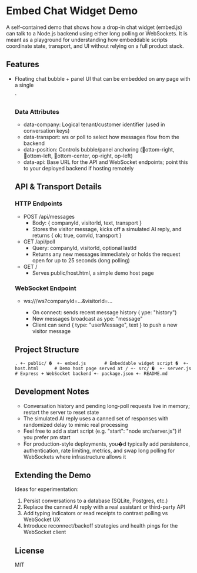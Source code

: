 # Embed Chat Widget Demo

A self-contained demo that shows how a drop-in chat widget (embed.js) can talk to a Node.js backend using either long polling or WebSockets. It is meant as a playground for understanding how embeddable scripts coordinate state, transport, and UI without relying on a full product stack.

## Features
- Floating chat bubble + panel UI that can be embedded on any page with a single <script> tag
- Visitor identity persisted in localStorage, conversation history kept in memory on the server
- Transport toggle between long polling and WebSockets to compare latency and architecture trade-offs
- Express server that serves static assets, handles incoming messages, and simulates AI replies
- Minimal, dependency-light stack that�s easy to explore or extend

## Prerequisites
- Node.js 18 or newer (for crypto.randomUUID and modern ECMAScript features)
- npm 9+ (bundled with recent Node.js versions)

## Getting Started

`Bash
# Clone your fork of the repo
 `git clone https://github.com/kunmifab/embed-js-chat-widget.git`
 `cd embed-demo`

# Install dependencies
 npm install

# Start the demo server (listens on http://localhost:3000)
 node src/server.js


Once the server is running, open <http://localhost:3000> in a browser. The public/host.html page loads the widget via the script tag that would normally live on a customer site.

## Using the Widget on Another Site
Add the following script tag to any HTML page (adjust attributes as needed):

`html
<script
  src="http://localhost:3000/embed.js"
  data-company="demo-company"
  data-transport="ws"     <!-- "ws" for WebSockets, "poll" for long polling -->
  data-position="bottom-right"
  data-api="http://localhost:3000">
</script>
`

### Data Attributes
- data-company: Logical tenant/customer identifier (used in conversation keys)
- data-transport: ws or poll to select how messages flow from the backend
- data-position: Controls bubble/panel anchoring (ottom-right, ottom-left, ottom-center, 	op-right, 	op-left)
- data-api: Base URL for the API and WebSocket endpoints; point this to your deployed backend if hosting remotely

## API & Transport Details

### HTTP Endpoints
- POST /api/messages
  - Body: { companyId, visitorId, text, transport }
  - Stores the visitor message, kicks off a simulated AI reply, and returns { ok: true, convId, transport }
- GET /api/poll
  - Query: companyId, visitorId, optional lastId
  - Returns any new messages immediately or holds the request open for up to 25 seconds (long polling)
- GET /
  - Serves public/host.html, a simple demo host page

### WebSocket Endpoint
- ws://<host>/ws?companyId=...&visitorId=...
  - On connect: sends recent message history (	ype: "history")
  - New messages broadcast as 	ype: "message"
  - Client can send { type: "userMessage", text } to push a new visitor message

## Project Structure
`
.
+- public/
�  +- embed.js       # Embeddable widget script
�  +- host.html      # Demo host page served at /
+- src/
�  +- server.js      # Express + WebSocket backend
+- package.json
+- README.md
`

## Development Notes
- Conversation history and pending long-poll requests live in memory; restart the server to reset state
- The simulated AI reply uses a canned set of responses with randomized delay to mimic real processing
- Feel free to add a start script (e.g. "start": "node src/server.js") if you prefer 
pm start
- For production-style deployments, you�d typically add persistence, authentication, rate limiting, metrics, and swap long polling for WebSockets where infrastructure allows it

## Extending the Demo
Ideas for experimentation:
1. Persist conversations to a database (SQLite, Postgres, etc.)
2. Replace the canned AI reply with a real assistant or third-party API
3. Add typing indicators or read receipts to contrast polling vs WebSocket UX
4. Introduce reconnect/backoff strategies and health pings for the WebSocket client

## License
MIT
